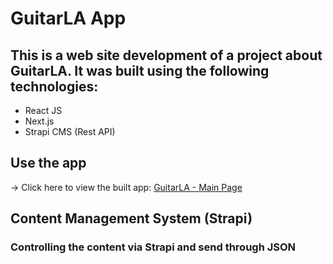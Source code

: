 # GuitarLA App

## This is a web site development of a project about GuitarLA. It was built using the following technologies:

* React JS
* Next.js
* Strapi CMS (Rest API)

## Use the app

-> Click here to view the built app: [GuitarLA - Main Page](https://guitarla-angelcruz160798-gmailcom.vercel.app/)

## Content Management System (Strapi)

### Controlling the content via Strapi and send through JSON

